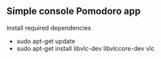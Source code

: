 ## Simple console Pomodoro app
Install required dependencies
- sudo apt-get update
- sudo apt-get install libvlc-dev libvlccore-dev vlc
